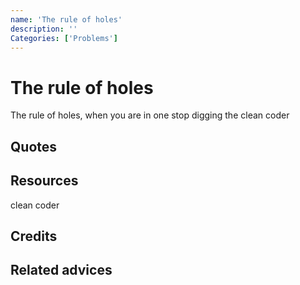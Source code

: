 ```yaml
---
name: 'The rule of holes'
description: ''
Categories: ['Problems']
---
```

# The rule of holes

The rule of holes, when you are in one stop digging the clean coder

## Quotes

## Resources
clean coder
## Credits

## Related advices

